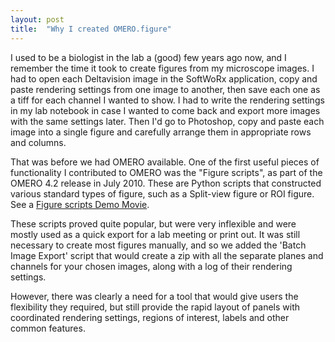 ```yaml
---
layout: post
title:  "Why I created OMERO.figure"
---
```


I used to be a biologist in the lab a (good) few years ago now,
and I remember the time it took to create figures from my
microscope images. I had to open each Deltavision image in the SoftWoRx
application, copy and paste rendering settings from one image to another,
then save each one as a tiff for each channel I wanted to show.
I had to write the rendering settings in my lab notebook in case I
wanted to come back and export more images with the same settings later.
Then I'd go to Photoshop, copy and paste each image into a single
figure and carefully arrange them in appropriate rows and columns.

That was before we had OMERO available. One of the first useful
pieces of functionality I contributed to OMERO was the "Figure scripts",
as part of the OMERO 4.2 release in July 2010.
These are Python scripts that constructed various standard types
of figure, such as a Split-view figure or ROI figure. See a 
[Figure scripts Demo Movie][demo].

These scripts proved quite popular, but were very inflexible and
were mostly used as a quick export for a lab meeting or
print out. It was still necessary to create most figures manually,
and so we added the 'Batch Image Export' script that would
create a zip with all the separate planes and channels for your
chosen images, along with a log of their rendering settings.

However, there was clearly a need for a tool that would
give users the flexibility they required, but still provide
the rapid layout of panels with coordinated rendering settings,
regions of interest, labels and other common features.

[demo]:    http://downloads.openmicroscopy.org/movies/omero-4-2/mov/FigureExport.mov
